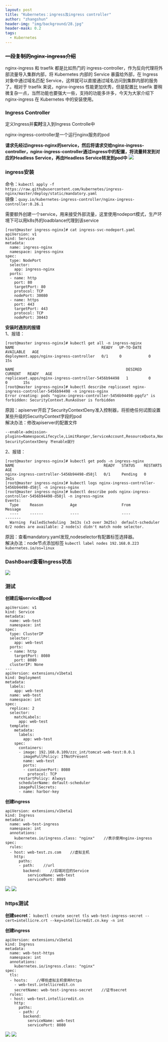 ```yaml
---
layout: post
title: "Kubernetes：ingress及ingress controller"
author: "zhangshun"
header-img: "img/background/28.jpg"
header-mask: 0.2
tags:
  - Kubernetes
---
```


### ~~一段复制的nginx-ingress介绍~~
nginx-ingress 和 traefik 都是比如热门的 ingress-controller，作为反向代理将外部流量导入集群内部，将 Kubernetes 内部的 Service 暴露给外部，在 Ingress 对象中通过域名匹配 Service，这样就可以直接通过域名访问到集群内部的服务了。相对于 traefik 来说，nginx-ingress 性能更加优秀，但是配置比 traefik 要稍微复杂一点，当然功能也要强大一些，支持的功能多许多，今天为大家介绍下 nginx-ingress 在 Kubernetes 中的安装使用。

### Ingress Controller
定义Ingress并**实时**注入到Ingress Controlle中

nginx-ingress-controller是一个运行nginx服务的pod

**请求先经过ingress-nginx的service，然后将请求交给nginx-ingress-controller，nginx-ingress-controller通过ingress中的配置，将流量转发到对应的Headless Service，再由Headless Service转发到pod中**
![](/img/in-post/2019-11-01-Kubernetes-ingress及ingress_controller/ingress请求流程图.png)

### ingress安装

命令：`kubectl apply -f https://raw.githubusercontent.com/kubernetes/ingress-nginx/master/deploy/static/mandatory.yaml`<br>
镜像：`quay.io/kubernetes-ingress-controller/nginx-ingress-controller:0.26.1`

需要额外创建一个service，用来接受外部流量，这里使用nodeport模式，生产环境下可以用k8s外的loadblance代理到该service
```
[root@master ingress-nginx]# cat ingress-svc-nodeport.yaml
apiVersion: v1
kind: Service
metadata:
  name: ingress-nginx
  namespace: ingress-nginx
spec:
  type: NodePort
  selector:
    app: ingress-nginx
  ports:
  - name: http
    port: 80
    targetPort: 80
    protocol: TCP
    nodePort: 30080
  - name: https
    port: 443
    targetPort: 443
    protocol: TCP
    nodePort: 30443
```

**安装时遇到的报错**<br>
1、报错：
```
[root@master ingress-nginx]# kubectl get all -n ingress-nginx
NAME                                       READY   UP-TO-DATE   AVAILABLE   AGE
deployment.apps/nginx-ingress-controller   0/1     0            0           15s

NAME                                                  DESIRED   CURRENT   READY   AGE
replicaset.apps/nginx-ingress-controller-5456b94498   1         0         0       15s
[root@master ingress-nginx]# kubectl describe replicaset nginx-ingress-controller-5456b94498 -n ingress-nginx
Error creating: pods "nginx-ingress-controller-5456b94498-pgqfz" is forbidden: SecurityContext.RunAsUser is forbidden
```
原因：apiserver开启了SecurityContextDeny准入控制器，将拒绝任何试图设置某些升级的SecurityContext字段的pod<br>
解决办法：修改apiserver的配置文件
```
--enable-admission-plugins=NamespaceLifecycle,LimitRanger,ServiceAccount,ResourceQuota,NodeRestriction
SecurityContextDeny 不enable就行
```
2、报错：
```
[root@master ingress-nginx]# kubectl get pods -n ingress-nginx
NAME                                        READY   STATUS    RESTARTS   AGE
nginx-ingress-controller-5456b94498-d58jl   0/1     Pending   0          3m1s
[root@master ingress-nginx]# kubectl logs nginx-ingress-controller-5456b94498-d58jl -n ingress-nginx
[root@master ingress-nginx]# kubectl describe pods nginx-ingress-controller-5456b94498-d58jl -n ingress-nginx
Events:
  Type     Reason            Age                    From               Message
  ----     ------            ----                   ----               -------
  Warning  FailedScheduling  3m13s (x3 over 3m25s)  default-scheduler  0/2 nodes are available: 2 node(s) didn't match node selector.
```
原因：查看mandatory.yaml发现,nodeselector有配置标签选择器。<br>
解决办法：node节点添加标签
`kubectl label nodes 192.168.0.223 kubernetes.io/os=linux`

### DashBoard查看Ingress状态

![](/img/in-post/2019-11-01-Kubernetes-ingress及ingress_controller/dashboard-ingress-nginx.png)

### 测试
**创建后端service跟pod**
```
apiVersion: v1
kind: Service
metadata:
  name: web-test
  namespace: int
spec:
  type: ClusterIP
  selector:
    app: web-test
  ports:
  - name: http
    targetPort: 8080
    port: 8080
  clusterIP: None
---
apiVersion: extensions/v1beta1
kind: Deployment
metadata:
  labels:
    app: web-test
  name: web-test
  namespace: int
spec:
  replicas: 2
  selector:
    matchLabels:
      app: web-test
  template:
    metadata:
      labels:
        app: web-test
    spec:
      containers:
      - image: 192.168.0.109/zzc_int/tomcat-web-test:0.0.1
        imagePullPolicy: IfNotPresent
        name: web-test
        ports:
        - containerPort: 8080
          protocol: TCP
      restartPolicy: Always
      schedulerName: default-scheduler
      imagePullSecrets:
      - name: harbor-key
```
**创建ingress**
```
apiVersion: extensions/v1beta1
kind: Ingress
metadata:
  name: web-test-ingress
  namespace: int
  annotations:
    kubernetes.io/ingress.class: "nginx"    //表示使用nginx-ingress
spec:
  rules:
  - host: web-test.zs.com    //虚拟主机
    http:
      paths:
      - path:    //url
        backend:    //后端对应的Service
          serviceName: web-test
          servicePort: 8080
```

![](/img/in-post/2019-11-01-Kubernetes-ingress及ingress_controller/http_test_01.png)
![](/img/in-post/2019-11-01-Kubernetes-ingress及ingress_controller/http_test_02.png)

### https测试

**创建secret**：
`kubectl create secret tls web-test-ingress-secret --cert=intellicre.crt --key=intellicredit.cn.key -n int`

**创建ingress**
```
apiVersion: extensions/v1beta1
kind: Ingress
metadata:
  name: web-test-https
  namespace: int
  annotations:
    kubernetes.io/ingress.class: "nginx"
spec:
  tls:
  - hosts:    //哪些虚拟主机使用https
    - web-test.intellicredit.cn
    secretName: web-test-ingress-secret    //证书secret
  rules:
  - host: web-test.intellicredit.cn
    http:
      paths:
      - path: /
        backend:
          serviceName: web-test
          servicePort: 8080
```

![](/img/in-post/2019-11-01-Kubernetes-ingress及ingress_controller/https_test_01.png)
![](/img/in-post/2019-11-01-Kubernetes-ingress及ingress_controller/https_test_02.png)
